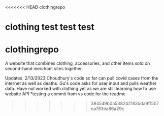 <<<<<<< HEAD
clothingrepo

clothing test test test 
=======
# clothingrepo

A website that combines clothing, accessories, and other items sold on second-hand merchant sites together. 

Updates: 2/13/2023
Choudhury's code so far can pull covid cases from the internet as well as deaths. Gu's code asks for user input and pulls weather data. Have not worked with clothing yet as we are still learning how to use website API 
*testing a commit from vs code for the readme
>>>>>>> 394549b0a538242183bda9ff507ea763ea86a29c
